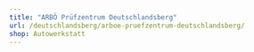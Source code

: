 ```yaml
---
title: "ARBÖ Prüfzentrum Deutschlandsberg"
url: /deutschlandsberg/arboe-pruefzentrum-deutschlandsberg/
shop: Autowerkstatt
---
```

